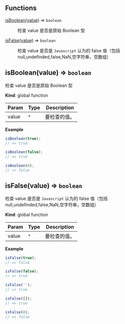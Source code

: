 ## Functions

<dl>
<dt><a href="#isBoolean">isBoolean(value)</a> ⇒ <code>boolean</code></dt>
<dd><p>检查 value 是否是原始 Boolean 型</p>
</dd>
<dt><a href="#isFalse">isFalse(value)</a> ⇒ <code>boolean</code></dt>
<dd><p>检查 value 是否是 <code>Javascript</code> 认为的 false 值（包括 null,undefinded,false,NaN,空字符串，空数组）</p>
</dd>
</dl>

<a name="isBoolean"></a>

## isBoolean(value) ⇒ <code>boolean</code>
检查 value 是否是原始 Boolean 型

**Kind**: global function  

| Param | Type | Description |
| --- | --- | --- |
| value | <code>\*</code> | 要检查的值。 |

**Example**  
```js
isBoolean(true);// => trueisBoolean(false);// => trueisBoolean(0);// => false
```
<a name="isFalse"></a>

## isFalse(value) ⇒ <code>boolean</code>
检查 value 是否是 `Javascript` 认为的 false 值（包括 null,undefinded,false,NaN,空字符串，空数组）

**Kind**: global function  

| Param | Type | Description |
| --- | --- | --- |
| value | <code>\*</code> | 要检查的值。 |

**Example**  
```js
isFalse(true);// => falseisFalse(false);// => trueisFalse('');// => trueisFalse([]);// => trueisFalse(0);// => false
```
